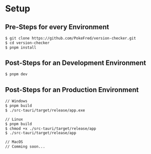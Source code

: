 # Setup

## Pre-Steps for every Environment

```bash
$ git clone https://github.com/PokeFred/version-checker.git
$ cd version-checker
$ pnpm install
```

## Post-Steps for an Development Environment

```bash
$ pnpm dev
```

## Post-Steps for an Production Environment

```bash
// Windows
$ pnpm build
$ ./src-tauri/target/release/app.exe

// Linux
$ pnpm build
$ chmod +x ./src-tauri/target/release/app
$ ./src-tauri/target/release/app

// MacOS
// Comming soon...
```
